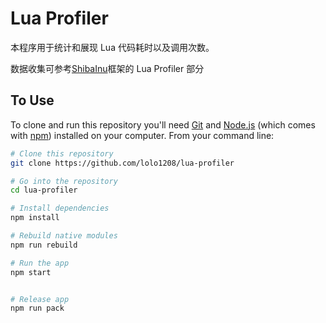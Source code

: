 # Lua Profiler

本程序用于统计和展现 Lua 代码耗时以及调用次数。

数据收集可参考[ShibaInu](https://github.com/lolo1208/unity3d-lolo)框架的 Lua Profiler 部分

## To Use

To clone and run this repository you'll need [Git](https://git-scm.com) and [Node.js](https://nodejs.org/en/download/) (which comes with [npm](http://npmjs.com)) installed on your computer. From your command line:

```bash
# Clone this repository
git clone https://github.com/lolo1208/lua-profiler

# Go into the repository
cd lua-profiler

# Install dependencies
npm install

# Rebuild native modules
npm run rebuild

# Run the app
npm start


# Release app
npm run pack
```

